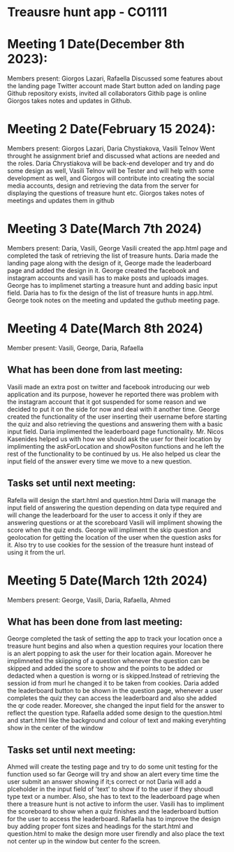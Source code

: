 # Treausre hunt app - CO1111
# Meeting 1 Date(December 8th 2023):
  Members present: Giorgos Lazari, Rafaella
  Discussed some features about the landing page
  Twitter account made
  Start button aded on landing page
  Github repository exists, invited all collaborators
  Githib page is online
  Giorgos takes notes and updates in Github.

# Meeting 2 Date(February 15 2024):
Members present: Giorgos Lazari, Daria Chystiakova, Vasili Telnov
Went throught he assignment brief and discussed what actions are needed and the roles.
Daria Chrystiakova will be back-end developer and try and do some design as well, Vasili Telnov will be Tester and will help with some development as well, and Giorgos will contribute into creating the social media accounts, design and retrieving the data from the server for displaying the questions of treasure hunt etc.
Giorgos takes notes of meetings and updates them in github

# Meeting 3 Date(March 7th 2024)
Members present: Daria, Vasili, George
Vasili created the app.html page and completed the task of retrieving the list of treasure hunts. Daria made the landing page along with the design of it, George made the leaderboard page and added the design in it.
George created the facebook and instagram accounts and vasili has to make posts and uploads images.
George has to implimenet starting a treasure hunt and adding basic input field.
Daria has to fix the design of the list of treasure hunts in app.html.
George took notes on the meeting and updated the guthub meeting page.

# Meeting 4 Date(March 8th 2024)
Member present: Vasili, George, Daria, Rafaella
## What has been done from last meeting:
Vasili made an extra post on twitter and facebook introducing our web application and its purpose, however he reported there was problem with the instagram account that it got suspended for some reason and we decided to put it on the side for now and deal with it another time.
George created the functionality of the user inserting their username before starting the quiz and also retrieving the questions and answering them with a basic input field.
Daria implimented the leaderboard page functionality. 
Mr. Nicos Kasenides helped us with how we should ask the user for their location by implimenting the askForLocation and showPositon functions and he left the rest of the functionality to be continued by us. He also helped us clear the input field of the answer every time we move to a new question.
## Tasks set until next meeting:
Rafella will design the start.html and question.html
Daria will manage the input field of answering the question depending on data type required and will change the leaderboard for the user to access it only if they are answering questions or at the scoreboard
Vasili will impliment showing the score when the quiz ends.
George will impliment the skip question and geolocation for getting the location of the user when the question asks for it. Also try to use cookies for the session of the treasure hunt instead of using it from the url.

# Meeting 5 Date(March 12th 2024)
Members present: George, Vasili, Daria, Rafaella, Ahmed
## What has been done from last meeting:
George completed the task of setting the app to track your location once a treasure hunt begins and also when a question requires your location there is an alert popping to ask the user for their location again. Moreover he implimneted the skiipping of a question whenever the question can be skipped and added the score to show and the points to be added or dedacted when a question is worng or is skipped.Instead of retrieving the session id from murl he changed it to be taken from cookies.
Daria added the leaderboard button to be shown in the question page, whenever a user completes the quiz they can access the leaderboard and also she added the qr code reader. Moreover, she changed the input field for the answer to reflect the question type.
Rafaella added some design to the question.html and start.html like the background and colour of text and making everyhting show in the center of the window

## Tasks set until next meeting:
Ahmed will create the testing page and try to do some unit testing for the function used so far
George will try and show an alert every time time the user submit an answer showing if it;s correct or not
Daria will add a plceholder in the input field of 'text' to show if to the user if they shoudl type text or a number. Also, she has to text to the leaderboard page when there a treasure hunt is not active to inform the user.
Vasili has to impliment the scoreboard to show when a quiz finishes and the leaderboard buttion for the user to access the leaderboard.
Rafaella has to improve the design buy adding proper font sizes and headings for the start.html and question.html to make the design more user firendly and also place the text not center up in the window but center fo the screen.





